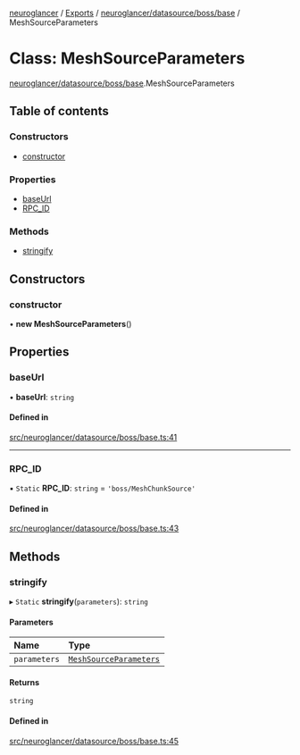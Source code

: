 [neuroglancer](../README.md) / [Exports](../modules.md) / [neuroglancer/datasource/boss/base](../modules/neuroglancer_datasource_boss_base.md) / MeshSourceParameters

# Class: MeshSourceParameters

[neuroglancer/datasource/boss/base](../modules/neuroglancer_datasource_boss_base.md).MeshSourceParameters

## Table of contents

### Constructors

- [constructor](neuroglancer_datasource_boss_base.MeshSourceParameters.md#constructor)

### Properties

- [baseUrl](neuroglancer_datasource_boss_base.MeshSourceParameters.md#baseurl)
- [RPC\_ID](neuroglancer_datasource_boss_base.MeshSourceParameters.md#rpc_id)

### Methods

- [stringify](neuroglancer_datasource_boss_base.MeshSourceParameters.md#stringify)

## Constructors

### constructor

• **new MeshSourceParameters**()

## Properties

### baseUrl

• **baseUrl**: `string`

#### Defined in

[src/neuroglancer/datasource/boss/base.ts:41](https://github.com/ActiveBrainAtlas2/neuroglancer/blob/91617476/src/neuroglancer/datasource/boss/base.ts#L41)

___

### RPC\_ID

▪ `Static` **RPC\_ID**: `string` = `'boss/MeshChunkSource'`

#### Defined in

[src/neuroglancer/datasource/boss/base.ts:43](https://github.com/ActiveBrainAtlas2/neuroglancer/blob/91617476/src/neuroglancer/datasource/boss/base.ts#L43)

## Methods

### stringify

▸ `Static` **stringify**(`parameters`): `string`

#### Parameters

| Name | Type |
| :------ | :------ |
| `parameters` | [`MeshSourceParameters`](neuroglancer_datasource_boss_base.MeshSourceParameters.md) |

#### Returns

`string`

#### Defined in

[src/neuroglancer/datasource/boss/base.ts:45](https://github.com/ActiveBrainAtlas2/neuroglancer/blob/91617476/src/neuroglancer/datasource/boss/base.ts#L45)
